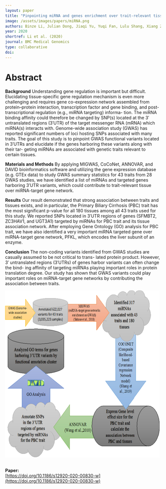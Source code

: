 ```yaml
---
layout: paper
title: "Pinpointing miRNA and genes enrichment over trait-relevant tissue network in Genome-Wide Association Studies"
image: /assets/images/papers/miRNA.png
authors: Binze Li, Julian Dong, Jiaqi Yu, Yuqi Fan, Lulu Shang, Xiang Zhou, Yongsheng Bai
year: 2020
shortref: Li et al. (2020) 
journal: BMC Medical Genomics
type: collaborative
doi: 
---
```


# Abstract

**Background**
Understanding gene regulation is important but difficult. Elucidating tissue-specific gene regulation mechanism is even more challenging and requires gene co-expression network assembled from protein–protein interaction, transcription factor and gene binding, and post-transcriptional regulation (e.g., miRNA targeting) informa- tion. The miRNA binding affinity could therefore be changed by SNP(s) located at the 3′ untranslated regions (3′UTR) of the target messenger RNA (mRNA) which miRNA(s) interacts with. Genome-wide association study (GWAS) has reported significant numbers of loci hosting SNPs associated with many traits. The goal of this study is to pinpoint GWAS functional variants located in 3′UTRs and elucidate if the genes harboring these variants along with their tar- geting miRNAs are associated with genetic traits relevant to certain tissues.

**Materials and Methods**
By applying MIGWAS, CoCoNet, ANNOVAR, and DAVID bioinformatics software and utilizing the gene expression database (e.g. GTEx data) to study GWAS summary statistics for 43 traits from 28 GWAS studies, we have identified a list of miRNAs and targeted genes harboring 3′UTR variants, which could contribute to trait-relevant tissue over miRNA-target gene network.

**Results**
Our result demonstrated that strong association between traits and tissues exists, and in particular, the Primary Biliary Cirrhosis (PBC) trait has the most significant p-value for all 180 tissues among all 43 traits used for this study. We reported SNPs located in 3′UTR regions of genes (SFMBT2, ZC3HAV1, and UGT3A1) targeted by miRNAs for PBC trait and its tissue association network. After employing Gene Ontology (GO) analysis for PBC trait, we have also identified a very important miRNA targeted gene over miRNA-target gene network, PFKL, which encodes the liver subunit of an enzyme.

**Conclusion**
The non-coding variants identified from GWAS studies are casually assumed to be not critical to trans- lated protein product. However, 3′ untranslated regions (3′UTRs) of genes harbor variants can often change the bind- ing affinity of targeting miRNAs playing important roles in protein translation degree. Our study has shown that GWAS variants could play important roles on miRNA-target gene networks by contributing the association between traits.
<br />

<div class="middle">
    <img src="/assets/images/papers/miRNA.png" alt="photo" width="500"/>
</div>

<br />

**Paper:**
<br />
[https://doi.org/10.1186/s12920-020-00830-w](https://doi.org/10.1186/s12920-020-00830-w)
<br />
